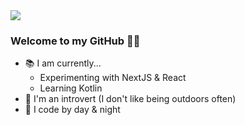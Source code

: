 <img src="https://github.com/FlailingOctopus/FlailingOctopus/blob/master/assets/big-banner.png?raw=true" />

### Welcome to my GitHub 👋🏻
- 📚 I am currently...
  - Experimenting with NextJS & React
  - Learning Kotlin
- 🚪 I'm an introvert (I don't like being outdoors often)
- 🧠 I code by day & night
